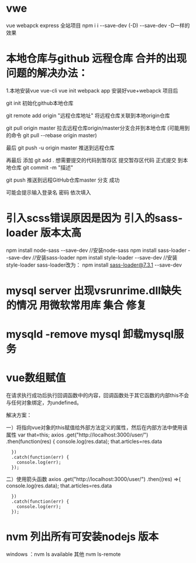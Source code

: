 # vwe
vue webapck  express 全站项目
npm i i --save-dev (-D)
--save-dev -D一样的效果

# 本地仓库与github 远程仓库 合并的出现问题的解决办法：

1.本地安装vue  vue-cli
vue init webpack app
安装好vue+webapck 项目后

git init 初始化github本地仓库

git remote add origin "远程仓库地址"  将远程仓库关联到本地origin仓库

git pull origin master 拉去远程仓库origin/master分支合并到本地仓库
(可能用到的命令 git pull --rebase origin master)

最后 git push -u origin master   推送到远程仓库

再最后 添加 git add .  想需要提交的代码到暂存区
提交暂存区代码 正式提交 到本地仓库 git commit -m "描述"

git push 推送到远程GitHub仓库master 分支 成功

可能会提示输入登录名 密码 依次填入



# 引入scss错误原因是因为 引入的sass-loader 版本太高
npm install node-sass --save-dev 		//安装node-sass 
npm install sass-loader --save-dev 		//安装sass-loader 
npm install style-loader --save-dev 		//安装style-loader
sass-loader改为：
npm install sass-loader@7.3.1 --save-dev

# mysql server 出现vsrunrime.dll缺失的情况 用微软常用库 集合 修复
# mysqld -remove mysql  卸载mysql服务


# vue数组赋值
在请求执行成功后执行回调函数中的内容，回调函数处于其它函数的内部this不会与任何对象绑定，为undefined。

解决方案：

一）将指向vue对象的this赋值给外部方法定义的属性，然后在内部方法中使用该属性
 var that=this;
    axios
      .get("http://localhost:3000/user/")
      .then(function(res) {
        console.log(res.data);
        that.articles=res.data
        
      })
      .catch(function(err) {
        console.log(err);
      });
二）使用箭头函数
    axios
      .get("http://localhost:3000/user/")
      .then((res) =>{
        console.log(res.data);
        that.articles=res.data
        
      })
      .catch(function(err) {
        console.log(err);
      });
# nvm 列出所有可安装nodejs 版本
windows ：nvm ls available
其他 nvm ls-remote

 
